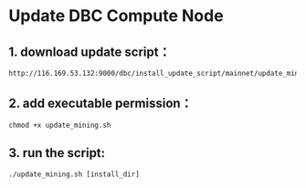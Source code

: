 # Update DBC Compute Node

## 1. download update script：

    http://116.169.53.132:9000/dbc/install_update_script/mainnet/update_mining.sh

## 2. add executable permission：

    chmod +x update_mining.sh

## 3. run the script:

    ./update_mining.sh [install_dir]
